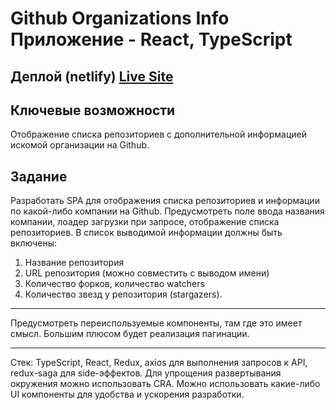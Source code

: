 # Github Organizations Info Приложение - React, TypeScript

## Деплой (netlify) [Live Site](https://github-organizations-info.netlify.app)

## Ключевые возможности
Отображение списка репозиториев с дополнительной информацией искомой организации на Github.
  
## Задание
Разработать SPA для отображения списка репозиториев и информации по какой-либо компании на 
Github. Предусмотреть поле ввода названия компании, лоадер загрузки при запросе, отображение 
списка репозиториев.
В список выводимой информации должны быть включены:
1. Название репозитория
2. URL репозитория (можно совместить с выводом имени)
3. Количество форков, количество watchers
4. Количество звезд у репозитория (stargazers).
---

Предусмотреть переиспользуемые компоненты, там где это имеет смысл.
Большим плюсом будет реализация пагинации.

---
Стек: TypeScript, React,  Redux, axios для выполнения запросов к API, redux-saga для 
side-эффектов.  Для упрощения развертывания окружения можно использовать CRA. Можно 
использовать какие-либо UI компоненты для удобства и ускорения разработки.

